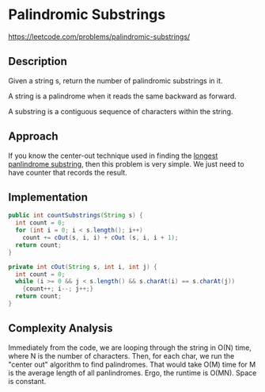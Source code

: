 # Palindromic Substrings

https://leetcode.com/problems/palindromic-substrings/

## Description
Given a string s, return the number of palindromic substrings in it.

A string is a palindrome when it reads the same backward as forward.

A substring is a contiguous sequence of characters within the string.

## Approach
If you know the center-out technique used in finding the [longest panlindrome substring](https://github.com/GoodluckH/learn/blob/main/LeetCode/Strings/Longest%20Palindromic%20Substring.md), then this problem is very simple. We just need to have counter that records the result.

## Implementation
```java
public int countSubstrings(String s) {
  int count = 0;
  for (int i = 0; i < s.length(); i++) 
    count += cOut(s, i, i) + cOut (s, i, i + 1);
  return count;
}

private int cOut(String s, int i, int j) {
  int count = 0;
  while (i >= 0 && j < s.length() && s.charAt(i) == s.charAt(j))
    {count++; i--; j++;}
  return count;
}
```

## Complexity Analysis 
Immediately from the code, we are looping through the string in O(N) time, where N is the number of characters. Then, for each char, we run the "center out" algorithm to find palindromes. That would take O(M) time for M is the average length of all panlindromes. Ergo, the runtime is O(MN). Space is constant.         


